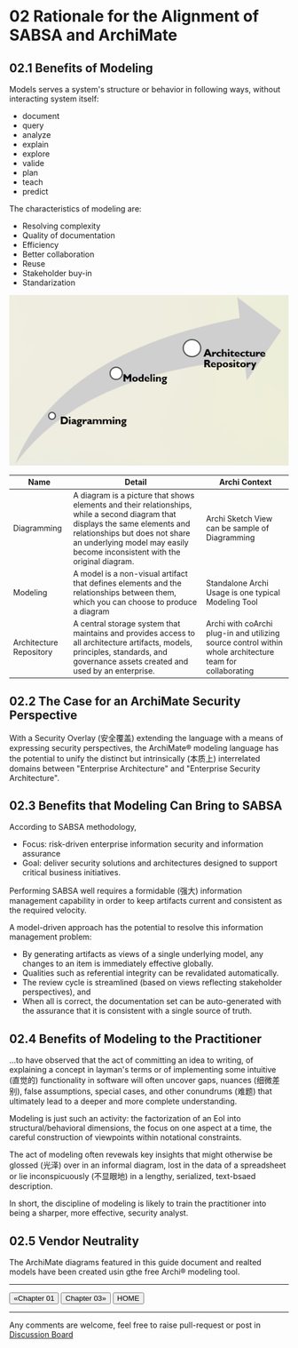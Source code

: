 # 02 Rationale for the Alignment of SABSA and ArchiMate

## 02.1 Benefits of Modeling

Models serves a system's structure or behavior in following ways, without interacting system itself:

- document
- query
- analyze
- explain
- explore
- valide
- plan
- teach
- predict

The characteristics of modeling are:

- Resolving complexity
- Quality of documentation
- Efficiency
- Better collaboration
- Reuse
- Stakeholder buy-in
- Standarization

![d-m-r](./img/Diagramming-Modeling-Repository.png)

| Name | Detail | Archi Context |
| --- | --- | --- |
| Diagramming | A diagram is a picture that shows elements and their relationships, while a second diagram that displays the same elements and relationships but does not share an underlying model may easily become inconsistent with the original diagram. | Archi Sketch View can be sample of Diagramming |
| Modeling | A model is a non-visual artifact that defines elements and the relationships between them, which you can choose to produce a diagram | Standalone Archi Usage is one typical Modeling Tool |
| Architecture Repository | A central storage system that maintains and provides access to all architecture artifacts, models, principles, standards, and governance assets created and used by an enterprise. | Archi with coArchi plug-in and utilizing source control within whole architecture team for collaborating |

## 02.2 The Case for an ArchiMate Security Perspective

With a Security Overlay (安全覆盖) extending the language with a means of expressing security perspectives, the ArchiMate® modeling language has the potential to unify the distinct but intrinsically (本质上) interrelated domains between "Enterprise Architecture" and "Enterprise Security Architecture".

## 02.3 Benefits that Modeling Can Bring to SABSA

According to SABSA methodology,

- Focus: risk-driven enterprise information security and information assurance
- Goal: deliver security solutions and architectures designed to support critical business initiatives.

Performing SABSA well requires a formidable (强大) information management capability in order to keep artifacts current and consistent as the required velocity.

A model-driven approach has the potential to resolve this information management problem:

- By generating artifacts as views of a single underlying model, any changes to an item is immediately effective globally.
- Qualities such as referential integrity can be revalidated automatically.
- The review cycle is streamlined (based on views reflecting stakeholder perspectives), and
- When all is correct, the documentation set can be auto-generated with the assurance that it is consistent with a single source of truth.

## 02.4 Benefits of Modeling to the Practitioner

...to have observed that the act of committing an idea to writing, of explaining a concept in layman's terms or of implementing some intuitive (直觉的) functionality in software will often uncover gaps, nuances (细微差别), false assumptions, special cases, and other conundrums (难题) that ultimately lead to a deeper and more complete understanding.

Modeling is just such an activity: the factorization of an EoI into structural/behavioral dimensions, the focus on one aspect at a time, the careful construction of viewpoints within notational constraints.

The act of modeling often revewals key insights that might otherwise be glossed (光泽) over in an informal diagram, lost in the data of a spreadsheet or lie inconspicuously (不显眼地) in a lengthy, serialized, text-bsaed description.

In short, the discipline of modeling is likely to train the practitioner into being a sharper, more effective, security analyst.

## 02.5 Vendor Neutrality

The ArchiMate diagrams featured in this guide document and realted models have been created usin gthe free Archi® modeling tool.

---

[<button type="button">«Chapter 01</button>](../01_Introduction/README.md) [<button type="button">Chapter 03»</button>](../03_Introduction_of_ArchiMate/README.md) [<button type="button">HOME</button>](../README.md)

---

Any comments are welcome, feel free to raise pull-request or post in [Discussion Board](https://github.com/yasenstar/ArchiMate_SABSA/discussions)